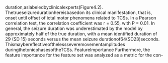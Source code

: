 duration,aslabeledbyclinicalexperts(Figure4.2). Thetrueseizuredurationhereisbasedon
its clinical manifestation, that is, onset until offset of ictal motor phenomena related to TCSs.
In a Pearson correlation test, the correlation coefficient was r = 0.55, with P = 0.01. In
general, the seizure duration was underestimated by the model by approximately half of the
true duration, with a mean identified duration of 29 (SD 15) seconds versus the mean seizure
durationof64(SD23)seconds. Thismaybereflectiveofthelessseveremovementamplitudes
duringthetonicphasesoftheTCSs.
FeatureImportance
Furthermore, the feature importance for the feature set was analyzed as a metric for the con-